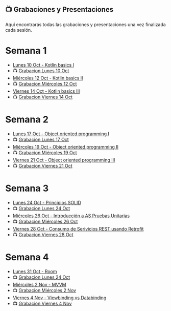 ## 📺 Grabaciones y Presentaciones
Aquí encontrarás todas las grabaciones y presentaciones una vez finalizada cada sesión.

# Semana 1
- [Lunes 10 Oct - Kotlin basics I](https://drive.google.com/file/d/103MTNIR2uhxMVX1sUdPai5vUDAgvKD0V/view?usp=sharing)
- 📺 [Grabacion Lunes 10 Oct](https://drive.google.com/file/d/1ObG2Ccc-0o0oqQuB9ueIMn3Ex9T2dj2l/view?usp=sharing)
- [Miércoles 12 Oct - Kotlin basics II](https://drive.google.com/file/d/157uZrKLx0Ruy-IGU5LZiK33iunfR53wk/view?usp=sharing)
- 📺 [Grabacion Miércoles 12 Oct](https://drive.google.com/file/d/1YU-FgLAL6FSHmcLlgxlDHbXhBN-iU3gM/view?usp=sharing)
- [Viernes 14 Oct - Kotlin basics III](https://drive.google.com/file/d/103MTNIR2uhxMVX1sUdPai5vUDAgvKD0V/view?usp=sharing)
- 📺 [Grabacion Viernes 14 Oct](https://drive.google.com/file/d/1VCC1q972Z7KpcyTha4DYnUSz-raGemNA/view?usp=sharing)

# Semana 2
- [Lunes 17 Oct - Object oriented programming I](https://drive.google.com/file/d/1YGY3zd17ANsZLl_FYKOEVYzi6yBQ4Ewv/view?usp=sharing)
- 📺 [Grabacion Lunes 17 Oct](https://drive.google.com/file/d/105b-daOL58kTf5dQpB-eb5qat-Y9qpQ_/view?usp=sharing)
- [Miércoles 19 Oct - Object oriented programming II](https://drive.google.com/file/d/1ESmk3-jTHO5NOd7s6yMDBjLfENSuVAva/view?usp=sharing)
- 📺 [Grabacion Miércoles 19 Oct](https://drive.google.com/file/d/1yO2GV3SAw8nNJYKuWtZLarXmgWwbdeG5/view?usp=sharing)
- [Viernes 21 Oct - Object oriented programming III](https://drive.google.com/file/d/1Ay8G5otOTSvofUoo8UH9afhhVAfhzruS/view?usp=sharing)
- 📺 [Grabacion Viernes 21 Oct](https://drive.google.com/file/d/1o9zw-0yL_OLLDFlYGhBVK9dYISue5R5f/view?usp=sharing)

# Semana 3
- [Lunes 24 Oct - Principios SOLID](https://drive.google.com/file/d/13nxpdrAv_UhqJGnZF67ubgSSIEqX5BgZ/view?usp=sharing)
- 📺 [Grabacion Lunes 24 Oct](https://drive.google.com/file/d/1dKui03Tj4PqnxMSkIwtNRLrThyeUuYmn/view?usp=sharing)
- [Miércoles 26 Oct - Introducción a AS Pruebas Unitarias](https://drive.google.com/file/d/14PkeDrg_Dm3bwqqbLieQF7ZNTCt2scbl/view?usp=sharing)
- 📺 [Grabacion Miércoles 26 Oct](https://drive.google.com/file/d/1aoyLnQcQfXnA3cAWG2LNIpTuNE3mXof2/view?usp=sharing)
- [Viernes 28 Oct - Consumo de Serivicios REST usando Retrofit](https://drive.google.com/file/d/1ho5jHTzVovDJ4Mj3t69K9i0xRrGd-32f/view?usp=sharing)
- 📺 [Grabacion Viernes 28 Oct](https://drive.google.com/file/d/1avdq3mph2vWk10lAF_xl65CmWNfU7LUm/view?usp=sharing)

# Semana 4
- [Lunes 31 Oct - Room ](https://drive.google.com/file/d/1h07QwsfUYOXCyKfxwn6g3EbSjTyzXc2U/view?usp=sharing)
- 📺 [Grabacion Lunes 24 Oct](https://drive.google.com/file/d/1fZnIDA3dvFnGcFop48wIIQ5mXlcQK7Z1/view?usp=sharing)
- [Miércoles 2 Nov - MVVM](https://drive.google.com/file/d/12PJVaqwfq3gbqfljgwtFVGZ028lhsAo9/view?usp=sharing)
- 📺 [Grabacion Miércoles 2 Nov](https://drive.google.com/file/d/1rggkUO1p8pjf59MRmIw0wJP7cyc0dWBb/view?usp=share_link)
- [Viernes 4 Nov - Viewbinding vs Databinding](https://drive.google.com/file/d/1Q0oJr6k1PQFdnmwYppPLjuamozdrfU8n/view?usp=sharing)
- 📺 [Grabacion Viernes 4 Nov](https://drive.google.com/file/d/1HzNTyzL-g2CWhDqXQ-fIYl4DxFWpV6ZH/view?usp=sharing)
